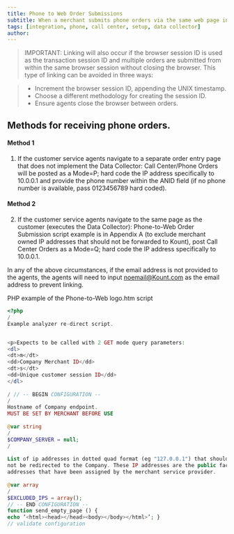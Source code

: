 ```yaml
---
title: Phone to Web Order Submissions
subtitle: When a merchant submits phone orders via the same web page interface as a customer, the data regarding the merchant’s device is being sent to Kount, not the customer’s device data. This will cause order linking to occur and in time will elevate the score of all orders associated with the persona.
tags: [integration, phone, call center, setup, data collector]
author:
---
```


>IMPORTANT: 
Linking will also occur if the browser session ID is used as the transaction session ID and
multiple orders are submitted from within the same browser session without closing the browser. This
type of linking can be avoided in three ways:

>* Increment the browser session ID, appending the UNIX timestamp.
>* Choose a different methodology for creating the session ID.
>* Ensure agents close the browser between orders.

## Methods for receiving phone orders.

#### Method 1

1. If the customer service agents navigate to a separate order entry page that does not implement
the Data Collector: Call Center/Phone Orders will be posted as a Mode=P; hard code the IP
address specifically to 10.0.0.1 and provide the phone number within the ANID field (if no phone
number is available, pass 0123456789 hard coded).

#### Method 2

2. If the customer service agents navigate to the same page as the customer (executes the Data
Collector): Phone-to-Web Order Submission script example is in Appendix A (to exclude
merchant owned IP addresses that should not be forwarded to Kount), post Call Center Orders
as a Mode=Q; hard code the IP address specifically to 10.0.0.1.

In any of the above circumstances, if the email address is not provided to the agents, the agents will
need to input noemail@Kount.com as the email address to prevent linking.

PHP example of the Phone-to-Web logo.htm script
```php
<?php 
/ 
Example analyzer re-direct script. 


<p>Expects to be called with 2 GET mode query parameters: 
<dl> 
<dt>m</dt> 
<dd>Company Merchant ID</dd> 
<dt>s</dt> 
<dd>Unique customer session ID</dd> 
</dl> 
 
/ // -- BEGIN CONFIGURATION -- 
/ 
Hostname of Company endpoint. 
MUST BE SET BY MERCHANT BEFORE USE 
 
@var string 
/ 
$COMPANY_SERVER = null; 
/ 
 
List of ip addresses in dotted quad format (eg "127.0.0.1") that should 
not be redirected to the Company. These IP addresses are the public facing IP 
addresses that have been assigned by the merchant service provider. 
 
@var array 
/ 
$EXCLUDED_IPS = array();
// -- END CONFIGURATION -- 
function send_empty_page () { 
echo ’<html><head></head><body></body></html>’; } 
// validate configuration
```


